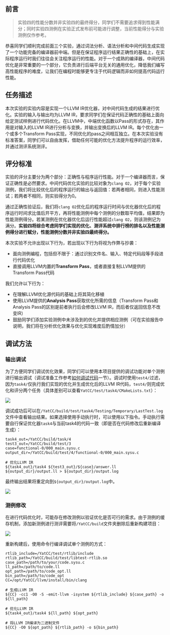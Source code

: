 ## 前言

> 实验四的性能分数并非实验四的最终得分，同学们不需要追求得到性能满分；同时实验四测例在实验正式发布前可能进行调整，当前性能得分与实验测例仅作参考。

恭喜同学们顺利完成前面三个实验，通过词法分析、语法分析和中间代码生成实现了一个功能完备的编译器前中端。但是在保证程序运行结果正确性的基础上，在实际程序运行时我们往往会关注程序运行的性能。对于一个成熟的编译器，中间代码优化是非常重要的一个部分，它负责进行后端平台无关的通用优化，降低我们编写高性能程序的难度，让我们在编程时能够更专注于代码逻辑而非如何提高代码运行性能。

## 任务描述

本次实验的实验内容是实现一个LLVM IR优化器，对中间代码生成的结果进行优化。实验的输入与输出均为LLVM IR，要求同学们在保证代码正确性的基础上面向给定测试样例进行代码优化。在LLVM中，中端优化函数以Pass的形式存在，其作用是对输入的LLVM IR进行分析与变换，并输出变换后的LLVM IR。每个优化由一个或多个Transform Pass实现，不同优化的pass之间相互独立。在本次实验没有标准答案，同学们可以自由发挥，借助任何可能的优化方法提升程序的运行效率，并通过测评系统测评。

## 评分标准

实验的评分主要分为两个部分：正确性与程序运行性能。对于一个编译器而言，保证正确性是必然要求。中间代码优化实验的比较对象为`clang O2`，对于每个实验测例，我们将比较优化后的程序运行的输出与返回值：若两者相同，则进入性能测试；若两者不相同，则实验得分为0。

通过正确性验证后，我们将`clang O2`优化后的程序运行时间与优化器优化后的程序运行时间求比值后开平方，再将性能测例中每个测例的分数取平均值，结果即为性能测例得分。若某测例在优化器优化后运行性能超过`clang O2`，则该测例记为满分。**实验四将综合考虑同学们实现的优化、测评系统中排行榜的排名以及性能测例得分进行赋分，性能测例分数并非实验四最终得分。**

本次实验不允许出现以下行为，若出现以下行为将视为作弊与抄袭：

* 面向测例编程，包括但不限于：通过识别文件名、输入、特定代码段等手段进行代码优化
* 直接调用LLVM内置的**Transform Pass**，或者直接复制LLVM提供的Transform Pass代码

我们允许以下行为：

* 在理解LLVM优化源代码的基础上将其简化移植
* 使用LLVM提供的**Analysis Pass**获取优化所需的信息（Transform Pass和Analysis Pass的区别是前者执行后会修改LLVM IR，而后者仅返回信息不改变IR）
* 鼓励同学们添加实验测例中未涉及到的优化并提供相应测例（可在实验报告中说明，我们将在分析优化效果与优化实现难度后酌情加分）

## 调试方法

### 输出调试

为了方便同学们调试优化效果，同学们可以使用本项目提供的调试功能对单个测例进行输出调试（调试准备工作参考[如何调试代码](../introduction/howtouse.md#如何调试代码)一节）。调试时使用`test4/`过滤，因为`task4/`仅执行我们实现的优化并生成优化后的LLVM IR代码，`test4/`则完成优化和评分两个任务（具体差别可以查看`YatCC/test/task4/CMakeLists.txt`）：

![](../images/task4/task4_testing.png)

调试成功后可以在`/YatCC/build/test/task4/Testing/Temporary/LastTest.log`文件中查看输出结果。如果选择使用手动执行时，可以使用以下指令。手动执行需要自行保证优化器`task4`与当前task4的代码一致（即是否在代码修改后重新编译生成）：

```shell
task4_out=/YatCC/build/task/4
test3_out=/YatCC/build/test/3
case=functional-0/000_main.sysu.c
output_dir=/YatCC/build/test/4/functional-0/000_main.sysu.c

# 优化LLVM IR
${task4_out}/task4 ${test3_out}/${case}/answer.ll ${output_dir}/output.ll > ${output_dir}/output.log
```

最终输出结果将重定向到`${output_dir}/output.log`中。

![](../images/task4/task4_output.png)

### 测例修改

在进行代码优化时，可能存在修改测例以验证优化是否可行的需求。由于测例的缓存机制，添加新测例进行测评需要将`/YatCC/build`文件夹删除后重新构建项目：

![](../images/task4/build_all_projects.png)

重新构建后，使用命令行编译调试单个测例的方式：

```shell
rtlib_include=/YatCC/test/rtlib/include
rtlib_path=/YatCC/build/test/libtest-rtlib.so
case_path=/path/to/your/code.sysu.c
ll_path=/path/to/code.ll
opt_path=/path/to/code_opt.ll
bin_path=/path/to/code_opt
CC=/opt/YatCC/llvm/install/bin/clang

# 生成LLVM IR
${CC} -cc1 -O0 -S -emit-llvm -isystem ${rtlib_include} ${case_path} -o ${ll_path}

# 优化LLVM IR
${task4_out}/task4 ${ll_path} ${opt_path}

# 将LLVM IR编译为二进制文件
${CC} -O0 ${opt_path} ${rtlib_path} -o ${bin_path}
```

